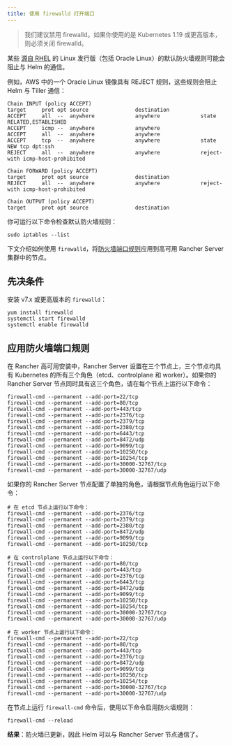 ```yaml
---
title: 使用 firewalld 打开端口
---
```


> 我们建议禁用 firewalld。如果你使用的是 Kubernetes 1.19 或更高版本，则必须关闭 firewalld。

某些 [源自 RHEL](https://en.wikipedia.org/wiki/Red_Hat_Enterprise_Linux#Rebuilds) 的 Linux 发行版（包括 Oracle Linux）的默认防火墙规则可能会阻止与 Helm 的通信。

例如，AWS 中的一个 Oracle Linux 镜像具有 REJECT 规则，这些规则会阻止 Helm 与 Tiller 通信：

```
Chain INPUT (policy ACCEPT)
target     prot opt source               destination
ACCEPT     all  --  anywhere             anywhere             state RELATED,ESTABLISHED
ACCEPT     icmp --  anywhere             anywhere
ACCEPT     all  --  anywhere             anywhere
ACCEPT     tcp  --  anywhere             anywhere             state NEW tcp dpt:ssh
REJECT     all  --  anywhere             anywhere             reject-with icmp-host-prohibited

Chain FORWARD (policy ACCEPT)
target     prot opt source               destination
REJECT     all  --  anywhere             anywhere             reject-with icmp-host-prohibited

Chain OUTPUT (policy ACCEPT)
target     prot opt source               destination
```

你可运行以下命令检查默认防火墙规则：

```
sudo iptables --list
```

下文介绍如何使用 `firewalld`，将[防火墙端口规则](../../pages-for-subheaders/installation-requirements.md#端口要求)应用到高可用 Rancher Server 集群中的节点。

## 先决条件

安装 v7.x 或更高版本的 `firewalld`：

```
yum install firewalld
systemctl start firewalld
systemctl enable firewalld
```

## 应用防火墙端口规则

在 Rancher 高可用安装中，Rancher Server 设置在三个节点上，三个节点均具有 Kubernetes 的所有三个角色（etcd、controlplane 和 worker）。如果你的 Rancher Server 节点同时具有这三个角色，请在每个节点上运行以下命令：

```
firewall-cmd --permanent --add-port=22/tcp
firewall-cmd --permanent --add-port=80/tcp
firewall-cmd --permanent --add-port=443/tcp
firewall-cmd --permanent --add-port=2376/tcp
firewall-cmd --permanent --add-port=2379/tcp
firewall-cmd --permanent --add-port=2380/tcp
firewall-cmd --permanent --add-port=6443/tcp
firewall-cmd --permanent --add-port=8472/udp
firewall-cmd --permanent --add-port=9099/tcp
firewall-cmd --permanent --add-port=10250/tcp
firewall-cmd --permanent --add-port=10254/tcp
firewall-cmd --permanent --add-port=30000-32767/tcp
firewall-cmd --permanent --add-port=30000-32767/udp
```
如果你的 Rancher Server 节点配置了单独的角色，请根据节点角色运行以下命令：

```
# 在 etcd 节点上运行以下命令：
firewall-cmd --permanent --add-port=2376/tcp
firewall-cmd --permanent --add-port=2379/tcp
firewall-cmd --permanent --add-port=2380/tcp
firewall-cmd --permanent --add-port=8472/udp
firewall-cmd --permanent --add-port=9099/tcp
firewall-cmd --permanent --add-port=10250/tcp

# 在 controlplane 节点上运行以下命令：
firewall-cmd --permanent --add-port=80/tcp
firewall-cmd --permanent --add-port=443/tcp
firewall-cmd --permanent --add-port=2376/tcp
firewall-cmd --permanent --add-port=6443/tcp
firewall-cmd --permanent --add-port=8472/udp
firewall-cmd --permanent --add-port=9099/tcp
firewall-cmd --permanent --add-port=10250/tcp
firewall-cmd --permanent --add-port=10254/tcp
firewall-cmd --permanent --add-port=30000-32767/tcp
firewall-cmd --permanent --add-port=30000-32767/udp

# 在 worker 节点上运行以下命令：
firewall-cmd --permanent --add-port=22/tcp
firewall-cmd --permanent --add-port=80/tcp
firewall-cmd --permanent --add-port=443/tcp
firewall-cmd --permanent --add-port=2376/tcp
firewall-cmd --permanent --add-port=8472/udp
firewall-cmd --permanent --add-port=9099/tcp
firewall-cmd --permanent --add-port=10250/tcp
firewall-cmd --permanent --add-port=10254/tcp
firewall-cmd --permanent --add-port=30000-32767/tcp
firewall-cmd --permanent --add-port=30000-32767/udp
```

在节点上运行 `firewall-cmd` 命令后，使用以下命令启用防火墙规则：

```
firewall-cmd --reload
```

**结果**：防火墙已更新，因此 Helm 可以与 Rancher Server 节点通信了。
